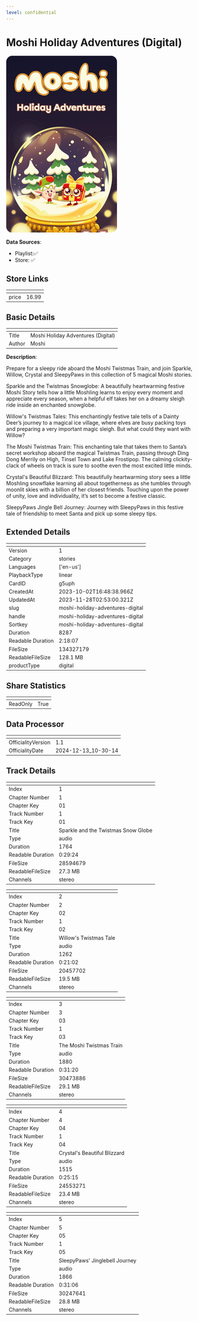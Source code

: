 ```yaml
---
level: confidential
---
```

# Moshi Holiday Adventures (Digital)

![card_[g5uph].png](../../img/cards/card_[g5uph].png)

**Data Sources**: 

- Playlist:✅
- Store: ✅


## Store Links

| <!-- --> | <!-- --> |
| - | - |
| price | 16.99 |


## Basic Details

| <!-- --> | <!-- --> |
| - | - |
| Title | Moshi Holiday Adventures (Digital) |
| Author | Moshi |

**Description**:

Prepare for a sleepy ride aboard the Moshi Twistmas Train, and join Sparkle, Willow, Crystal and SleepyPaws in this collection of 5 magical Moshi stories. 

Sparkle and the Twistmas Snowglobe: A beautifully heartwarming festive Moshi Story tells how a little Moshling learns to enjoy every moment and appreciate every season, when a helpful elf takes her on a dreamy sleigh ride inside an enchanted snowglobe.  

Willow's Twistmas Tales: This enchantingly festive tale tells of a Dainty Deer’s journey to a magical ice village, where elves are busy packing toys and preparing a very important magic sleigh. But what could they want with Willow?  

The Moshi Twistmas Train: This enchanting tale that takes them to Santa’s secret workshop aboard the magical Twistmas Train, passing through Ding Dong Merrily on High, Tinsel Town and Lake Frostipop. The calming clickity-clack of wheels on track is sure to soothe even the most excited little minds.  

Crystal's Beautiful Blizzard: This beautifully heartwarming story sees a little Moshling snowflake learning all about togetherness as she tumbles through moonlit skies with a billion of her closest friends. Touching upon the power of unity, love and individuality, it’s set to become a festive classic. 

SleepyPaws Jingle Bell Journey: Journey with SleepyPaws in this festive tale of friendship to meet Santa and pick up some sleepy tips.


## Extended Details

| <!-- --> | <!-- --> |
| - | - |
| Version | 1 |
| Category | stories |
| Languages | ['en-us'] |
| PlaybackType | linear |
| CardID | g5uph |
| CreatedAt | 2023-10-02T16:48:38.966Z |
| UpdatedAt | 2023-11-28T02:53:00.321Z |
| slug | moshi-holiday-adventures-digital |
| handle | moshi-holiday-adventures-digital |
| Sortkey | moshi-holiday-adventures-digital |
| Duration | 8287 |
| Readable Duration | 2:18:07 |
| FileSize | 134327179 |
| ReadableFileSize | 128.1 MB |
| productType | digital |


## Share Statistics

| <!-- --> | <!-- --> |
| - | - |
| ReadOnly | True |


## Data Processor

| <!-- --> | <!-- --> |
| - | - |
| OfficialityVersion | 1.1
| OfficialityDate | 2024-12-13_10-30-14


## Track Details

| <!-- --> | <!-- --> |
| - | - |
| Index | 1 |
| Chapter Number | 1 |
| Chapter Key | 01 |
| Track Number | 1 |
| Track Key | 01 |
| Title | Sparkle and the Twistmas Snow Globe |
| Type | audio |
| Duration | 1764 |
| Readable Duration | 0:29:24 |
| FileSize | 28594679 |
| ReadableFileSize | 27.3 MB |
| Channels | stereo |

| <!-- --> | <!-- --> |
| - | - |
| Index | 2 |
| Chapter Number | 2 |
| Chapter Key | 02 |
| Track Number | 1 |
| Track Key | 02 |
| Title | Willow's Twistmas Tale |
| Type | audio |
| Duration | 1262 |
| Readable Duration | 0:21:02 |
| FileSize | 20457702 |
| ReadableFileSize | 19.5 MB |
| Channels | stereo |

| <!-- --> | <!-- --> |
| - | - |
| Index | 3 |
| Chapter Number | 3 |
| Chapter Key | 03 |
| Track Number | 1 |
| Track Key | 03 |
| Title | The Moshi Twistmas Train |
| Type | audio |
| Duration | 1880 |
| Readable Duration | 0:31:20 |
| FileSize | 30473886 |
| ReadableFileSize | 29.1 MB |
| Channels | stereo |

| <!-- --> | <!-- --> |
| - | - |
| Index | 4 |
| Chapter Number | 4 |
| Chapter Key | 04 |
| Track Number | 1 |
| Track Key | 04 |
| Title | Crystal's Beautiful Blizzard |
| Type | audio |
| Duration | 1515 |
| Readable Duration | 0:25:15 |
| FileSize | 24553271 |
| ReadableFileSize | 23.4 MB |
| Channels | stereo |

| <!-- --> | <!-- --> |
| - | - |
| Index | 5 |
| Chapter Number | 5 |
| Chapter Key | 05 |
| Track Number | 1 |
| Track Key | 05 |
| Title | SleepyPaws' Jinglebell Journey |
| Type | audio |
| Duration | 1866 |
| Readable Duration | 0:31:06 |
| FileSize | 30247641 |
| ReadableFileSize | 28.8 MB |
| Channels | stereo |

